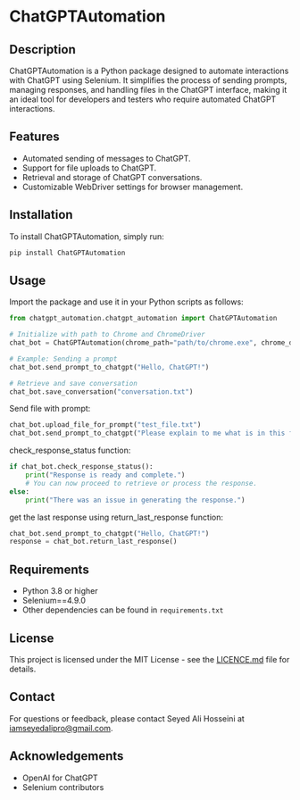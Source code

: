 # ChatGPTAutomation

## Description
ChatGPTAutomation is a Python package designed to automate interactions with ChatGPT using Selenium. It simplifies the process of sending prompts, managing responses, and handling files in the ChatGPT interface, making it an ideal tool for developers and testers who require automated ChatGPT interactions.

## Features
- Automated sending of messages to ChatGPT.
- Support for file uploads to ChatGPT.
- Retrieval and storage of ChatGPT conversations.
- Customizable WebDriver settings for browser management.

## Installation
To install ChatGPTAutomation, simply run:
```bash
pip install ChatGPTAutomation
```

## Usage
Import the package and use it in your Python scripts as follows:
```python
from chatgpt_automation.chatgpt_automation import ChatGPTAutomation

# Initialize with path to Chrome and ChromeDriver
chat_bot = ChatGPTAutomation(chrome_path="path/to/chrome.exe", chrome_driver_path="path/to/chromedriver.exe")

# Example: Sending a prompt
chat_bot.send_prompt_to_chatgpt("Hello, ChatGPT!")

# Retrieve and save conversation
chat_bot.save_conversation("conversation.txt")
```

Send file with prompt:
```python
chat_bot.upload_file_for_prompt("test_file.txt")
chat_bot.send_prompt_to_chatgpt("Please explain to me what is in this file?")
```
check_response_status function:
```python
if chat_bot.check_response_status():
    print("Response is ready and complete.")
    # You can now proceed to retrieve or process the response.
else:
    print("There was an issue in generating the response.")
```

get the last response using return_last_response function:
```python
chat_bot.send_prompt_to_chatgpt("Hello, ChatGPT!")
response = chat_bot.return_last_response()
```

## Requirements
- Python 3.8 or higher
- Selenium==4.9.0
- Other dependencies can be found in `requirements.txt`

## License
This project is licensed under the MIT License - see the [LICENCE.md](LICENCE.md) file for details.

## Contact
For questions or feedback, please contact Seyed Ali Hosseini at iamseyedalipro@gmail.com.

## Acknowledgements
- OpenAI for ChatGPT
- Selenium contributors
